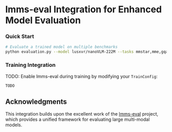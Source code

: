 # lmms-eval Integration for Enhanced Model Evaluation

### Quick Start

```bash
# Evaluate a trained model on multiple benchmarks
python evaluation.py --model lusxvr/nanoVLM-222M --tasks mmstar,mme,gqa
```

### Training Integration

TODO:
Enable lmms-eval during training by modifying your `TrainConfig`:

```python
TODO
```

## Acknowledgments

This integration builds upon the excellent work of the [lmms-eval](https://github.com/EvolvingLMMs-Lab/lmms-eval) project, which provides a unified framework for evaluating large multi-modal models.
